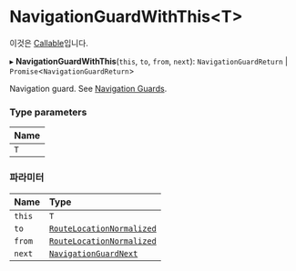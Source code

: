 # NavigationGuardWithThis<T\>

이것은 [Callable](https://en.wikipedia.org/wiki/Callable_object)입니다.

▸ **NavigationGuardWithThis**(`this`, `to`, `from`, `next`): `NavigationGuardReturn` \| `Promise`<`NavigationGuardReturn`\>

Navigation guard. See [Navigation Guards](/guide/advanced/navigation-guards.md).

### Type parameters

| Name |
| :------ |
| `T` |

### 파라미터

| Name | Type |
| :------ | :------ |
| `this` | `T` |
| `to` | [`RouteLocationNormalized`](RouteLocationNormalized.md) |
| `from` | [`RouteLocationNormalized`](RouteLocationNormalized.md) |
| `next` | [`NavigationGuardNext`](NavigationGuardNext.md) |
